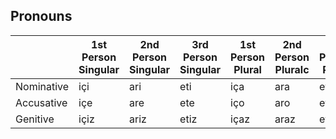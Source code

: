 ## Pronouns

|            | 1st Person Singular | 2nd Person Singular | 3rd Person Singular | 1st Person Plural | 2nd Person Pluralc| 3rd Person Plural |
|------------|---------------------|---------------------|---------------------|-------------------|-------------------|-------------------|
| Nominative | içi                 | ari                 | eti                 | iça               | ara               | eta               |
| Accusative | içe                 | are                 | ete                 | iço               | aro               | eto               |
| Genitive   | içiz                | ariz                | etiz                | içaz              | araz              | etaz              |
